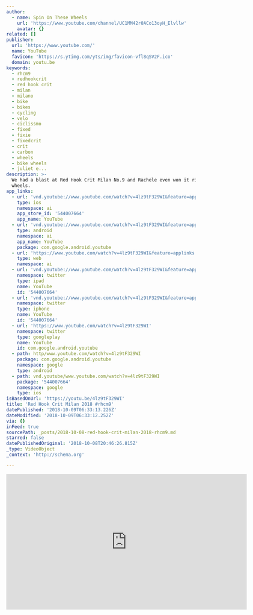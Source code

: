```yaml
---
author:
  - name: Spin On These Wheels
    url: 'https://www.youtube.com/channel/UC1MM42r0ACo13oyH_Elvllw'
    avatar: {}
related: []
publisher:
  url: 'https://www.youtube.com/'
  name: YouTube
  favicon: 'https://s.ytimg.com/yts/img/favicon-vfl8qSV2F.ico'
  domain: youtu.be
keywords:
  - rhcm9
  - redhookcrit
  - red hook crit
  - milan
  - milano
  - bike
  - bikes
  - cycling
  - velo
  - ciclissmo
  - fixed
  - fixie
  - fixedcrit
  - crit
  - carbon
  - wheels
  - bike wheels
  - juliet e...
description: >-
  We had a blast at Red Hook Crit Milan No.9 and Rachele even won it riding our
  wheels.
app_links:
  - url: 'vnd.youtube://www.youtube.com/watch?v=4lz9tF329WI&feature=applinks'
    type: ios
    namespace: ai
    app_store_id: '544007664'
    app_name: YouTube
  - url: 'vnd.youtube://www.youtube.com/watch?v=4lz9tF329WI&feature=applinks'
    type: android
    namespace: ai
    app_name: YouTube
    package: com.google.android.youtube
  - url: 'https://www.youtube.com/watch?v=4lz9tF329WI&feature=applinks'
    type: web
    namespace: ai
  - url: 'vnd.youtube://www.youtube.com/watch?v=4lz9tF329WI&feature=applinks'
    namespace: twitter
    type: ipad
    name: YouTube
    id: '544007664'
  - url: 'vnd.youtube://www.youtube.com/watch?v=4lz9tF329WI&feature=applinks'
    namespace: twitter
    type: iphone
    name: YouTube
    id: '544007664'
  - url: 'https://www.youtube.com/watch?v=4lz9tF329WI'
    namespace: twitter
    type: googleplay
    name: YouTube
    id: com.google.android.youtube
  - path: http/www.youtube.com/watch?v=4lz9tF329WI
    package: com.google.android.youtube
    namespace: google
    type: android
  - path: vnd.youtube/www.youtube.com/watch?v=4lz9tF329WI
    package: '544007664'
    namespace: google
    type: ios
isBasedOnUrl: 'https://youtu.be/4lz9tF329WI'
title: 'Red Hook Crit Milan 2018 #rhcm9'
datePublished: '2018-10-09T06:33:13.226Z'
dateModified: '2018-10-09T06:33:12.252Z'
via: {}
inFeed: true
sourcePath: _posts/2018-10-08-red-hook-crit-milan-2018-rhcm9.md
starred: false
datePublishedOriginal: '2018-10-08T20:46:26.815Z'
_type: VideoObject
_context: 'http://schema.org'

---
```

<iframe src="https://cdn.embedly.com/widgets/media.html?src=https%3A%2F%2Fwww.youtube.com%2Fembed%2F4lz9tF329WI%3Ffeature%3Doembed&amp;url=http%3A%2F%2Fwww.youtube.com%2Fwatch%3Fv%3D4lz9tF329WI&amp;image=https%3A%2F%2Fi.ytimg.com%2Fvi%2F4lz9tF329WI%2Fhqdefault.jpg&amp;key=a715cf41cc93453ca338d350cd26f87b&amp;type=text%2Fhtml&amp;schema=youtube" width="640" height="360" scrolling="no" frameborder="0" allowfullscreen="true" style=""></iframe>